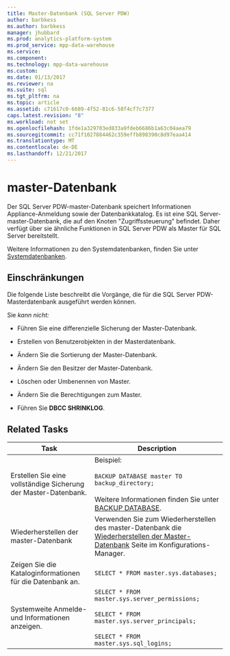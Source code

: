 ```yaml
---
title: Master-Datenbank (SQL Server PDW)
author: barbkess
ms.author: barbkess
manager: jhubbard
ms.prod: analytics-platform-system
ms.prod_service: mpp-data-warehouse
ms.service: 
ms.component: 
ms.technology: mpp-data-warehouse
ms.custom: 
ms.date: 01/13/2017
ms.reviewer: na
ms.suite: sql
ms.tgt_pltfrm: na
ms.topic: article
ms.assetid: c71617c0-6689-4f52-81c6-58f4cf7c7377
caps.latest.revision: "8"
ms.workload: not set
ms.openlocfilehash: 1fde1a329703ed833a9fdeb6686b1a63c04aea79
ms.sourcegitcommit: cc71f1027884462c359effb898390c8d97eaa414
ms.translationtype: MT
ms.contentlocale: de-DE
ms.lasthandoff: 12/21/2017
---
```

# <a name="master-database"></a>master-Datenbank
Der SQL Server PDW-master-Datenbank speichert Informationen Appliance-Anmeldung sowie der Datenbankkatalog. Es ist eine SQL Server-master-Datenbank, die auf den Knoten "Zugriffssteuerung" befindet. Daher verfügt über sie ähnliche Funktionen in SQL Server PDW als Master für SQL Server bereitstellt.  
  
Weitere Informationen zu den Systemdatenbanken, finden Sie unter [Systemdatenbanken](system-databases.md).  
  
## <a name="limitations-and-restrictions"></a>Einschränkungen  
Die folgende Liste beschreibt die Vorgänge, die für die SQL Server PDW-Masterdatenbank ausgeführt werden können.  
  
Sie *kann nicht:*  
  
-   Führen Sie eine differenzielle Sicherung der Master-Datenbank.  
  
-   Erstellen von Benutzerobjekten in der Masterdatenbank.  
  
-   Ändern Sie die Sortierung der Master-Datenbank.  
  
-   Ändern Sie den Besitzer der Master-Datenbank.  
  
-   Löschen oder Umbenennen von Master.  
  
-   Ändern Sie die Berechtigungen zum Master.  
  
-   Führen Sie **DBCC SHRINKLOG**.  
  
## <a name="related-tasks"></a>Related Tasks  
  
|Task|Description|  
|--------|---------------|  
|Erstellen Sie eine vollständige Sicherung der Master-Datenbank.|Beispiel:<br /><br />`BACKUP DATABASE master TO backup_directory;`<br /><br />Weitere Informationen finden Sie unter [BACKUP DATABASE](../t-sql/statements/backup-database-parallel-data-warehouse.md).|  
|Wiederherstellen der master-Datenbank|Verwenden Sie zum Wiederherstellen des master-Datenbank die [Wiederherstellen der Master-Datenbank](restore-the-master-database.md) Seite im Konfigurations-Manager.|  
|Zeigen Sie die Kataloginformationen für die Datenbank an.|`SELECT * FROM master.sys.databases;`|  
|Systemweite Anmelde- und Informationen anzeigen.|`SELECT * FROM master.sys.server_permissions;`<br /><br />`SELECT * FROM master.sys.server_principals;`<br /><br />`SELECT * FROM master.sys.sql_logins;`|  
  
<!-- MISSING LINKS 
## See Also  
[Common Metadata Query Examples &#40;SQL Server PDW&#41;](../sqlpdw/common-metadata-query-examples-sql-server-pdw.md)  
-->
  
